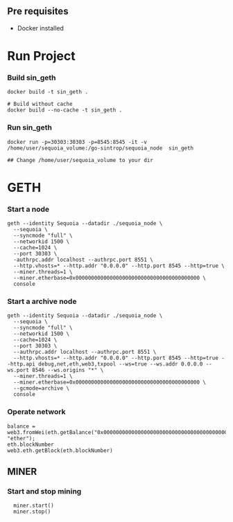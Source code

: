 ## Pre requisites
- Docker installed


# Run Project

### Build sin_geth
```
docker build -t sin_geth .

# Build without cache
docker build --no-cache -t sin_geth .
```

### Run sin_geth
```
docker run -p=30303:30303 -p=8545:8545 -it -v /home/user/sequoia_volume:/go-sintrop/sequoia_node  sin_geth

## Change /home/user/sequoia_volume to your dir
```
# GETH

### Start a node
```
geth --identity Sequoia --datadir ./sequoia_node \
  --sequoia \
  --syncmode "full" \
  --networkid 1500 \
  --cache=1024 \
  --port 30303 \
  -authrpc.addr localhost --authrpc.port 8551 \
  --http.vhosts=* --http.addr "0.0.0.0" --http.port 8545 --http=true \
  --miner.threads=1 \
  --miner.etherbase=0x0000000000000000000000000000000000000000 \
  console
```

### Start a archive node
```
geth --identity Sequoia --datadir ./sequoia_node \
  --sequoia \
  --syncmode "full" \
  --networkid 1500 \
  --cache=1024 \
  --port 30303 \
  --authrpc.addr localhost --authrpc.port 8551 \
  --http.vhosts=* --http.addr "0.0.0.0" --http.port 8545 --http=true --http.api debug,net,eth,web3,txpool --ws=true --ws.addr 0.0.0.0 --ws.port 8546 --ws.origins "*" \
  --miner.threads=1 \
  --miner.etherbase=0x0000000000000000000000000000000000000000 \
  --gcmode=archive \
  console
```

### Operate network

```
balance = web3.fromWei(eth.getBalance("0x0000000000000000000000000000000000000000), "ether");
eth.blockNumber
web3.eth.getBlock(eth.blockNumber)
```
## MINER

### Start and stop mining
```
  miner.start()
  miner.stop()
```